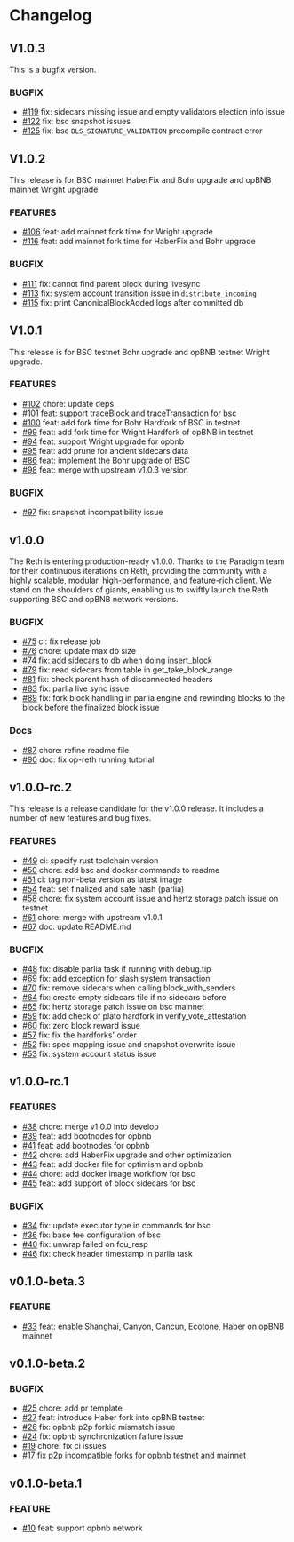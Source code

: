 # Changelog

## V1.0.3
This is a bugfix version.

### BUGFIX
* [\#119](https://github.com/bnb-chain/reth/pull/119) fix: sidecars missing issue and empty validators election info issue
* [\#122](https://github.com/bnb-chain/reth/pull/122) fix: bsc snapshot issues
* [\#125](https://github.com/bnb-chain/reth/pull/125) fix: bsc `BLS_SIGNATURE_VALIDATION` precompile contract error

## V1.0.2
This release is for BSC mainnet HaberFix and Bohr upgrade and opBNB mainnet Wright upgrade.

### FEATURES
* [\#106](https://github.com/bnb-chain/reth/pull/106) feat: add mainnet fork time for Wright upgrade
* [\#116](https://github.com/bnb-chain/reth/pull/116) feat: add mainnet fork time for HaberFix and Bohr upgrade

### BUGFIX
* [\#111](https://github.com/bnb-chain/reth/pull/111) fix: cannot find parent block during livesync
* [\#113](https://github.com/bnb-chain/reth/pull/113) fix: system account transition issue in `distribute_incoming`
* [\#115](https://github.com/bnb-chain/reth/pull/115) fix: print CanonicalBlockAdded logs after committed db


## V1.0.1
This release is for BSC testnet Bohr upgrade and opBNB testnet Wright upgrade.

### FEATURES
* [\#102](https://github.com/bnb-chain/reth/pull/102) chore: update deps
* [\#101](https://github.com/bnb-chain/reth/pull/101) feat: support traceBlock and traceTransaction for bsc
* [\#100](https://github.com/bnb-chain/reth/pull/100) feat: add fork time for Bohr Hardfork of BSC in testnet
* [\#99](https://github.com/bnb-chain/reth/pull/99) feat: add fork time for Wright Hardfork of opBNB in testnet
* [\#94](https://github.com/bnb-chain/reth/pull/94) feat: support Wright upgrade for opbnb
* [\#95](https://github.com/bnb-chain/reth/pull/95) feat: add prune for ancient sidecars data
* [\#86](https://github.com/bnb-chain/reth/pull/86) feat: implement the Bohr upgrade of BSC
* [\#98](https://github.com/bnb-chain/reth/pull/98) feat: merge with upstream v1.0.3 version

### BUGFIX
* [\#97](https://github.com/bnb-chain/reth/pull/97) fix: snapshot incompatibility issue


## v1.0.0
The Reth is entering production-ready v1.0.0. Thanks to the Paradigm team for their continuous iterations on Reth, 
providing the community with a highly scalable, modular, high-performance, and feature-rich client. 
We stand on the shoulders of giants, enabling us to swiftly launch the Reth supporting BSC and opBNB network versions.

### BUGFIX
* [\#75](https://github.com/bnb-chain/reth/pull/75) ci: fix release job
* [\#76](https://github.com/bnb-chain/reth/pull/76) chore: update max db size 
* [\#74](https://github.com/bnb-chain/reth/pull/74) fix: add sidecars to db when doing insert_block 
* [\#79](https://github.com/bnb-chain/reth/pull/79) fix: read sidecars from table in get_take_block_range
* [\#81](https://github.com/bnb-chain/reth/pull/81) fix: check parent hash of disconnected headers 
* [\#83](https://github.com/bnb-chain/reth/pull/83) fix: parlia live sync issue
* [\#89](https://github.com/bnb-chain/reth/pull/89) fix: fork block handling in parlia engine and rewinding blocks to the block before the finalized block issue

### Docs
* [\#87](https://github.com/bnb-chain/reth/pull/87) chore: refine readme file
* [\#90](https://github.com/bnb-chain/reth/pull/90) doc: fix op-reth running tutorial


## v1.0.0-rc.2

This release is a release candidate for the v1.0.0 release. It includes a number of new features and bug fixes.

### FEATURES
* [\#49](https://github.com/bnb-chain/reth/pull/49) ci: specify rust toolchain version
* [\#50](https://github.com/bnb-chain/reth/pull/50) chore: add bsc and docker commands to readme
* [\#51](https://github.com/bnb-chain/reth/pull/51) ci: tag non-beta version as latest image
* [\#54](https://github.com/bnb-chain/reth/pull/54) feat: set finalized and safe hash (parlia)
* [\#58](https://github.com/bnb-chain/reth/pull/58) chore: fix system account issue and hertz storage patch issue on testnet
* [\#61](https://github.com/bnb-chain/reth/pull/61) chore: merge with upstream v1.0.1
* [\#67](https://github.com/bnb-chain/reth/pull/67) doc: update README.md

### BUGFIX
* [\#48](https://github.com/bnb-chain/reth/pull/48) fix: disable parlia task if running with debug.tip
* [\#69](https://github.com/bnb-chain/reth/pull/69) fix: add exception for slash system transaction
* [\#70](https://github.com/bnb-chain/reth/pull/70) fix: remove sidecars when calling block_with_senders
* [\#64](https://github.com/bnb-chain/reth/pull/64) fix: create empty sidecars file if no sidecars before
* [\#65](https://github.com/bnb-chain/reth/pull/65) fix: hertz storage patch issue on bsc mainnet
* [\#59](https://github.com/bnb-chain/reth/pull/59) fix: add check of plato hardfork in verify_vote_attestation
* [\#60](https://github.com/bnb-chain/reth/pull/60) fix: zero block reward issue
* [\#57](https://github.com/bnb-chain/reth/pull/57) fix: fix the hardforks' order
* [\#52](https://github.com/bnb-chain/reth/pull/52) fix: spec mapping issue and snapshot overwrite issue
* [\#53](https://github.com/bnb-chain/reth/pull/53) fix: system account status issue

## v1.0.0-rc.1

### FEATURES

* [\#38](https://github.com/bnb-chain/reth/pull/38) chore: merge v1.0.0 into develop
* [\#39](https://github.com/bnb-chain/reth/pull/39) feat: add bootnodes for opbnb
* [\#41](https://github.com/bnb-chain/reth/pull/41) feat: add bootnodes for opbnb
* [\#42](https://github.com/bnb-chain/reth/pull/42) chore: add HaberFix upgrade and other optimization
* [\#43](https://github.com/bnb-chain/reth/pull/43) feat: add docker file for optimism and opbnb
* [\#44](https://github.com/bnb-chain/reth/pull/44) chore: add docker image workflow for bsc
* [\#45](https://github.com/bnb-chain/reth/pull/45) feat: add support of block sidecars for bsc

### BUGFIX
* [\#34](https://github.com/bnb-chain/reth/pull/34) fix: update executor type in commands for bsc
* [\#36](https://github.com/bnb-chain/reth/pull/36) fix: base fee configuration of bsc
* [\#40](https://github.com/bnb-chain/reth/pull/40) fix: unwrap failed on fcu_resp
* [\#46](https://github.com/bnb-chain/reth/pull/46) fix: check header timestamp in parlia task

## v0.1.0-beta.3

### FEATURE
* [\#33](https://github.com/bnb-chain/reth/pull/33) feat: enable Shanghai, Canyon, Cancun, Ecotone, Haber on opBNB mainnet

## v0.1.0-beta.2
### BUGFIX
* [\#25](https://github.com/bnb-chain/reth/pull/25) chore: add pr template
* [\#27](https://github.com/bnb-chain/reth/pull/27) feat: introduce Haber fork into opBNB testnet
* [\#26](https://github.com/bnb-chain/reth/pull/26) fix: opbnb p2p forkid mismatch issue
* [\#24](https://github.com/bnb-chain/reth/pull/24) fix: opbnb synchronization failure issue
* [\#19](https://github.com/bnb-chain/reth/pull/19) chore: fix ci issues
* [\#17](https://github.com/bnb-chain/reth/pull/17) fix p2p incompatible forks for opbnb testnet and mainnet

## v0.1.0-beta.1

### FEATURE
* [\#10](https://github.com/bnb-chain/reth/pull/10) feat: support opbnb network
